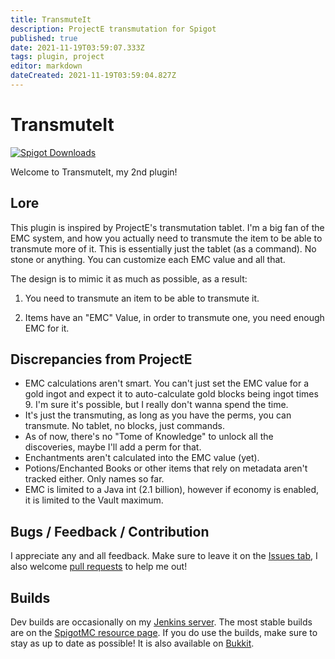 ```yaml
---
title: TransmuteIt
description: ProjectE transmutation for Spigot
published: true
date: 2021-11-19T03:59:07.333Z
tags: plugin, project
editor: markdown
dateCreated: 2021-11-19T03:59:04.827Z
---
```


# TransmuteIt

[![Spigot Downloads](https://img.shields.io/spiget/downloads/76287?style=flat-square)](https://www.spigotmc.org/resources/transmuteit.76287)

Welcome to TransmuteIt, my 2nd plugin!

## Lore

This plugin is inspired by ProjectE's transmutation tablet. I'm a big fan of the EMC system, and how you actually need to transmute the item to be able to transmute more of it. This is essentially just the tablet (as a command). No stone or anything. You can customize each EMC value and all that.

The design is to mimic it as much as possible, as a result:

1) You need to transmute an item to be able to transmute it.

2) Items have an "EMC" Value, in order to transmute one, you need enough EMC for it.

## Discrepancies from ProjectE

* EMC calculations aren't smart. You can't just set the EMC value for a gold ingot and expect it to auto-calculate gold blocks being ingot times 9. I'm sure it's possible, but I really don't wanna spend the time.
* It's just the transmuting, as long as you have the perms, you can transmute. No tablet, no blocks, just commands.
* As of now, there's no "Tome of Knowledge" to unlock all the discoveries, maybe I'll add a perm for that.
* Enchantments aren't calculated into the EMC value (yet).
* Potions/Enchanted Books or other items that rely on metadata aren't tracked either. Only names so far.
* EMC is limited to a Java int (2.1 billion), however if economy is enabled, it is limited to the Vault maximum.

## Bugs / Feedback / Contribution

I appreciate any and all feedback. Make sure to leave it on the [Issues tab](https://github.com/ChewMC/TransmuteIt/issues), I also welcome [pull requests](https://github.com/ChewMC/TransmuteIt/pulls) to help me out!

## Builds

Dev builds are occasionally on my [Jenkins server](https://jenkins.chew.pw/job/ChewMC/job/TransmuteIt/). The most stable builds are on the [SpigotMC resource page](https://www.spigotmc.org/resources/transmuteit.76287/). If you do use the builds, make sure to stay as up to date as possible! It is also available on [Bukkit](https://dev.bukkit.org/projects/transmuteit).